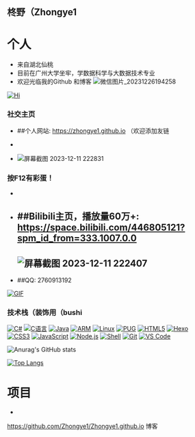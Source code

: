 ## 柊野（Zhongye1

# 个人

*   来自湖北仙桃
*   目前在广州大学坐牢，学数据科学与大数据技术专业
*   欢迎光临我的Github 和博客
![微信图片_20231226194258](https://picdm.sunbangyan.cn/2023/12/26/54020b9dbff51e449eb96573e85ab131.jpeg)
    
[![Hi](https://camo.githubusercontent.com/f4fe0fbdca9e7d8a0e554e9048dd0c7e6a85f579d4d075aaf3f6be3b292b2117/68747470733a2f2f656d6f6a69732e736c61636b6d6f6a69732e636f6d2f656d6f6a69732f696d616765732f313538383836363937332f383933342f68656c6c6f6b6974747964616e63652e6769663f31353838383636393733)](https://camo.githubusercontent.com/f4fe0fbdca9e7d8a0e554e9048dd0c7e6a85f579d4d075aaf3f6be3b292b2117/68747470733a2f2f656d6f6a69732e736c61636b6d6f6a69732e636f6d2f656d6f6a69732f696d616765732f313538383836363937332f383933342f68656c6c6f6b6974747964616e63652e6769663f31353838383636393733)

### 社交主页

* ##个人网站:                   https://zhongye1.github.io （欢迎添加友链
-
* ![屏幕截图 2023-12-11 222831](https://picss.sunbangyan.cn/2023/12/11/e87edb05837b6c4356c6a83053699959.jpeg)
### 按F12有彩蛋！
  -
* ##Bilibili主页，播放量60万+:   https://space.bilibili.com/446805121?spm_id_from=333.1007.0.0
  -
  ![屏幕截图 2023-12-11 222407](https://picdm.sunbangyan.cn/2023/12/11/3cda8e97b8d3bfbad3bb9ed7092d2a8d.jpeg)
  -
* ##QQ:  2760913192

[![GIF](https://camo.githubusercontent.com/a9afb54ac43c2c0a41fea0dd2a731298db5a207d6a82c42afcc95106d5e43088/68747470733a2f2f7a34612e6e65742f696d616765732f323032332f30382f31342f707573682e77656270)](https://camo.githubusercontent.com/a9afb54ac43c2c0a41fea0dd2a731298db5a207d6a82c42afcc95106d5e43088/68747470733a2f2f7a34612e6e65742f696d616765732f323032332f30382f31342f707573682e77656270)

### 技术栈（装饰用（bushi

[![C#](https://camo.githubusercontent.com/96bf69667afb6fe92603b59eacb58732fe43f53f20d83748306c70932d37535a/68747470733a2f2f696d672e736869656c64732e696f2f62616467652f2d4325323053686172702d2532333233393132303f7374796c653d666c6174266c6f676f3d432532305368617270)](https://camo.githubusercontent.com/96bf69667afb6fe92603b59eacb58732fe43f53f20d83748306c70932d37535a/68747470733a2f2f696d672e736869656c64732e696f2f62616467652f2d4325323053686172702d2532333233393132303f7374796c653d666c6174266c6f676f3d432532305368617270) [![C语言](https://camo.githubusercontent.com/bce3bcf3829167ad69f3d8a89cd494b9ec0f09ff9cc18e41787c12161661e876/68747470733a2f2f696d672e736869656c64732e696f2f62616467652f2d432545382541462541442545382541382538302d2532333133633961653f7374796c653d666c6174266c6f676f3d43266c6f676f436f6c6f723d666666666666)](https://camo.githubusercontent.com/bce3bcf3829167ad69f3d8a89cd494b9ec0f09ff9cc18e41787c12161661e876/68747470733a2f2f696d672e736869656c64732e696f2f62616467652f2d432545382541462541442545382541382538302d2532333133633961653f7374796c653d666c6174266c6f676f3d43266c6f676f436f6c6f723d666666666666) [![Java](https://camo.githubusercontent.com/b355e34584afac5b984c37f32977ab5b9d9b23e3263a32dd0d6b79fe904bc0bc/68747470733a2f2f696d672e736869656c64732e696f2f62616467652f2d4a6176612d2532333937326663643f7374796c653d666c6174266c6f676f3d4f50454e4a444b)](https://camo.githubusercontent.com/b355e34584afac5b984c37f32977ab5b9d9b23e3263a32dd0d6b79fe904bc0bc/68747470733a2f2f696d672e736869656c64732e696f2f62616467652f2d4a6176612d2532333937326663643f7374796c653d666c6174266c6f676f3d4f50454e4a444b) [![ARM](https://camo.githubusercontent.com/f6e2ba4d50146fd82b9d9b46a2d00d95a37e0437b3487498ca348119ec2f5dce/68747470733a2f2f696d672e736869656c64732e696f2f62616467652f2d41524d2d2532336339653733353f7374796c653d666c6174266c6f676f3d41524d266c6f676f436f6c6f723d323432343234)](https://camo.githubusercontent.com/f6e2ba4d50146fd82b9d9b46a2d00d95a37e0437b3487498ca348119ec2f5dce/68747470733a2f2f696d672e736869656c64732e696f2f62616467652f2d41524d2d2532336339653733353f7374796c653d666c6174266c6f676f3d41524d266c6f676f436f6c6f723d323432343234) [![Linux](https://camo.githubusercontent.com/b27c946960e3f6166adc5c1137cd5dc2b916edb5a01de057997f7c0b07a727c7/68747470733a2f2f696d672e736869656c64732e696f2f62616467652f2d4c696e75782d2532336663633632343f7374796c653d666c6174266c6f676f3d4c696e7578266c6f676f436f6c6f723d323432343234)](https://camo.githubusercontent.com/b27c946960e3f6166adc5c1137cd5dc2b916edb5a01de057997f7c0b07a727c7/68747470733a2f2f696d672e736869656c64732e696f2f62616467652f2d4c696e75782d2532336663633632343f7374796c653d666c6174266c6f676f3d4c696e7578266c6f676f436f6c6f723d323432343234) [![PUG](https://camo.githubusercontent.com/aae58a9530147a830e7274b8b7a34a5bdcc5e90f8b2c35b2ea6ecf44fc19cf06/68747470733a2f2f696d672e736869656c64732e696f2f62616467652f2d5075672d2532336138363435343f7374796c653d666c6174266c6f676f3d505547266c6f676f436f6c6f723d666666666666)](https://camo.githubusercontent.com/aae58a9530147a830e7274b8b7a34a5bdcc5e90f8b2c35b2ea6ecf44fc19cf06/68747470733a2f2f696d672e736869656c64732e696f2f62616467652f2d5075672d2532336138363435343f7374796c653d666c6174266c6f676f3d505547266c6f676f436f6c6f723d666666666666) [![HTML5](https://camo.githubusercontent.com/840578cf29f0b635d66d058fd7df7c3ca01c74f5a881b492011ee44a39dae617/68747470733a2f2f696d672e736869656c64732e696f2f62616467652f2d48544d4c352d2532334533344332363f7374796c653d666c6174266c6f676f3d68746d6c35266c6f676f436f6c6f723d666666666666)](https://camo.githubusercontent.com/840578cf29f0b635d66d058fd7df7c3ca01c74f5a881b492011ee44a39dae617/68747470733a2f2f696d672e736869656c64732e696f2f62616467652f2d48544d4c352d2532334533344332363f7374796c653d666c6174266c6f676f3d68746d6c35266c6f676f436f6c6f723d666666666666) [![Hexo](https://camo.githubusercontent.com/2b78ea465e23f8d4667115c46c640d14c1b717ca4e3a4eb41abf0423296e16b6/68747470733a2f2f696d672e736869656c64732e696f2f62616467652f2d4865786f2d2532333065383363643f7374796c653d666c6174266c6f676f3d4865786f266c6f676f436f6c6f723d666666666666)](https://camo.githubusercontent.com/2b78ea465e23f8d4667115c46c640d14c1b717ca4e3a4eb41abf0423296e16b6/68747470733a2f2f696d672e736869656c64732e696f2f62616467652f2d4865786f2d2532333065383363643f7374796c653d666c6174266c6f676f3d4865786f266c6f676f436f6c6f723d666666666666)\
[![CSS3](https://camo.githubusercontent.com/cfbf2a080fc789329a3f14d3e0466a1834abf78c22a2b78cfa7a040ce9f5fe61/68747470733a2f2f696d672e736869656c64732e696f2f62616467652f2d435353332d2532333139374342453f7374796c653d666c6174266c6f676f3d63737333)](https://camo.githubusercontent.com/cfbf2a080fc789329a3f14d3e0466a1834abf78c22a2b78cfa7a040ce9f5fe61/68747470733a2f2f696d672e736869656c64732e696f2f62616467652f2d435353332d2532333139374342453f7374796c653d666c6174266c6f676f3d63737333) [![JavaScript](https://camo.githubusercontent.com/ecbbfefbcfa5edc9fc4d3c3088a323facda389a242c756625b9768842658d3bf/68747470733a2f2f696d672e736869656c64732e696f2f62616467652f2d4a6176615363726970742d2532334637444631433f7374796c653d666c6174266c6f676f3d6a617661736372697074266c6f676f436f6c6f723d303030303030266c6162656c436f6c6f723d25323345434438334526636f6c6f723d253233454344383345)](https://camo.githubusercontent.com/ecbbfefbcfa5edc9fc4d3c3088a323facda389a242c756625b9768842658d3bf/68747470733a2f2f696d672e736869656c64732e696f2f62616467652f2d4a6176615363726970742d2532334637444631433f7374796c653d666c6174266c6f676f3d6a617661736372697074266c6f676f436f6c6f723d303030303030266c6162656c436f6c6f723d25323345434438334526636f6c6f723d253233454344383345) [![Node.js](https://camo.githubusercontent.com/d4721fa4dc785e6fb51d22d9890dc0d2d7b85d41630f79e9456faa484b4cbbfd/68747470733a2f2f696d672e736869656c64732e696f2f62616467652f2d4e6f64652e6a732d2532333537393035303f7374796c653d666c6174266c6f676f3d6e6f64652e6a73266c6f676f436f6c6f723d666666666666)](https://camo.githubusercontent.com/d4721fa4dc785e6fb51d22d9890dc0d2d7b85d41630f79e9456faa484b4cbbfd/68747470733a2f2f696d672e736869656c64732e696f2f62616467652f2d4e6f64652e6a732d2532333537393035303f7374796c653d666c6174266c6f676f3d6e6f64652e6a73266c6f676f436f6c6f723d666666666666) [![Shell](https://camo.githubusercontent.com/dc08a4de3ca6f6b6010c3988296420ca9a26e55d27eb9f6100a4791313bf9472/68747470733a2f2f696d672e736869656c64732e696f2f62616467652f2d5368656c6c2d2532333839453035313f7374796c653d666c6174266c6f676f3d706f7765727368656c6c266c6f676f436f6c6f723d666666666666)](https://camo.githubusercontent.com/dc08a4de3ca6f6b6010c3988296420ca9a26e55d27eb9f6100a4791313bf9472/68747470733a2f2f696d672e736869656c64732e696f2f62616467652f2d5368656c6c2d2532333839453035313f7374796c653d666c6174266c6f676f3d706f7765727368656c6c266c6f676f436f6c6f723d666666666666) [![Git](https://camo.githubusercontent.com/a6149465405c44addbd32d0cef697f35f2827528f1bd72a0e6ab07277d3ba060/68747470733a2f2f696d672e736869656c64732e696f2f62616467652f2d4769742d2532334544354134373f7374796c653d666c6174266c6f676f3d676974266c6f676f436f6c6f723d253233666666666666)](https://camo.githubusercontent.com/a6149465405c44addbd32d0cef697f35f2827528f1bd72a0e6ab07277d3ba060/68747470733a2f2f696d672e736869656c64732e696f2f62616467652f2d4769742d2532334544354134373f7374796c653d666c6174266c6f676f3d676974266c6f676f436f6c6f723d253233666666666666) [![VS Code](https://camo.githubusercontent.com/25b5e2de14f6a2ee19ebf9e9d0fc6e0780e1567171cf99a48bf14b0212f29cef/68747470733a2f2f696d672e736869656c64732e696f2f62616467652f2d5653436f64652d2532333030363642383f7374796c653d666c6174266c6f676f3d76697375616c2d73747564696f2d636f6465)](https://camo.githubusercontent.com/25b5e2de14f6a2ee19ebf9e9d0fc6e0780e1567171cf99a48bf14b0212f29cef/68747470733a2f2f696d672e736869656c64732e696f2f62616467652f2d5653436f64652d2532333030363642383f7374796c653d666c6174266c6f676f3d76697375616c2d73747564696f2d636f6465)

![Anurag's GitHub stats](https://github-readme-stats.vercel.app/api?username=Zhongye1&count_private=true)

[![Top Langs](https://github-readme-stats.vercel.app/api/top-langs/?username=anuraghazra)](https://github.com/Zhongye1/Zhongye1.github.io)

# 项目
-
https://github.com/Zhongye1/Zhongye1.github.io
博客
